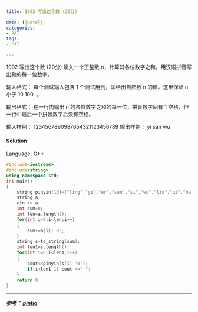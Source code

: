 ```yaml
---
title: 1002 写出这个数 (20分)

date: {{date}}
categories:
- PAT
tags:
- PAT

---
```

1002 写出这个数 (20分)
读入一个正整数 n，计算其各位数字之和，用汉语拼音写出和的每一位数字。

输入格式：
每个测试输入包含 1 个测试用例，即给出自然数 n 的值。这里保证 n 小于 10
​100
​​ 。

输出格式：
在一行内输出 n 的各位数字之和的每一位，拼音数字间有 1 空格，但一行中最后一个拼音数字后没有空格。

输入样例：
1234567890987654321123456789
输出样例：
yi san wu


#### Solution

Language: **C++**

```C++
#include<iostream>
#include<string>
using namespace std;
int main()
{
    string pinyin[10]={"ling","yi","er","san","si","wu","liu","qi","ba","jiu"};
    string a;
    cin >> a;
    int sum=0;
    int len=a.length();
    for(int i=0;i<len;i++)
    {
        sum+=a[i]-'0';
    }
    string s=to_string(sum);
    int len1=s.length();
    for(int i=0;i<len1;i++)
    {
        cout<<pinyin[s[i]-'0'];
        if(i<len1-1) cout <<" ";
    }
    return 0;
}
```

---
***参考：
[pintia](https://pintia.cn/problem-sets/994805260223102976/problems/994805324509200384)***
